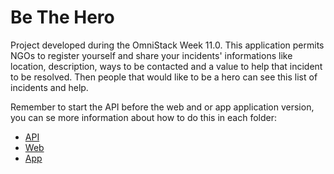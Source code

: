 # Be The Hero
Project developed during the OmniStack Week 11.0. This application permits NGOs to register yourself and share your incidents' informations like location, description, ways to be contacted and a value to help that incident to be resolved. Then people that would like to be a hero can see this list of incidents and help.

Remember to start the API before the web and or app application version, you can se more information about how to do this in each folder:

* [API](https://github.com/DiegoVictor/omnistack/tree/master/11/api)
* [Web](https://github.com/DiegoVictor/omnistack/tree/master/11/web)
* [App](https://github.com/DiegoVictor/omnistack/tree/master/11/app)

